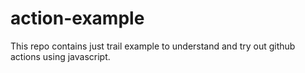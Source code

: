 # action-example
This repo contains just trail example to understand and try out github actions using javascript.
